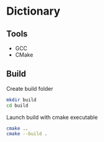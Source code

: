 # Dictionary

## Tools
- GCC
- CMake

## Build

Create build folder
```bash
mkdir build
cd build
```

Launch build with cmake executable
```bash
cmake ..
cmake --build .
```
